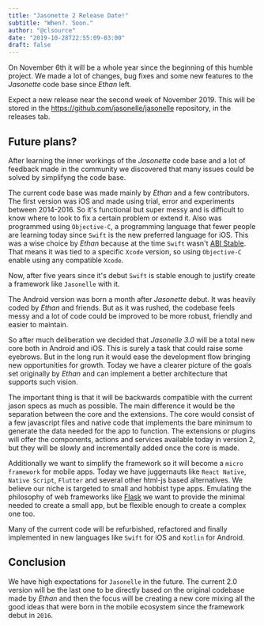 ```yaml
---
title: "Jasonette 2 Release Date!"
subtitle: "When?. Soon."
author: "@clsource"
date: "2019-10-28T22:55:09-03:00"
draft: false
---
```


On November 6th it will be a whole year since the beginning
of this humble project. We made a lot of changes, bug fixes
and some new features to the *Jasonette* code base since 
*Ethan* left. 

Expect a new release near the second week of November 2019. This will
be stored in the https://github.com/jasonelle/jasonelle repository, 
in the releases tab.

## Future plans?

After learning the inner workings of the *Jasonette* code base and a
lot of feedback made in the community we discovered that many issues
could be solved by simplifyng the code base.

The current code base was made mainly by *Ethan* and a few contributors.
The first version was iOS and made using trial, error and
experiments between 2014-2016. So it's functional but super messy and is difficult to know
where to look to fix a certain problem or extend it. Also was programmed
using `Objective-C`, a programming language that fewer people are learning
today since `Swift` is the new preferred language for iOS. This was a wise
choice by *Ethan* because at the time `Swift` wasn't [ABI Stable](https://swift.org/blog/abi-stability-and-more/). That means it was tied to a specific
`Xcode` version, so using `Objective-C` enable using any compatible `Xcode`.

Now, after five years since it's debut `Swift` is stable enough to justify
create a framework like `Jasonelle` with it.

The Android version was born a month after *Jasonette* debut. It was heavily
coded by *Ethan* and friends. But as it was rushed, the codebase feels
messy and a lot of code could be improved to be more robust, friendly and
easier to maintain.

So after much deliberation we decided that *Jasonelle 3.0* will be a total
new core both in Android and iOS. This is surely a task that could raise
some eyebrows. But in the long run it would ease the development flow 
bringing new opportunities for growth. Today we have a clearer picture 
of the goals set originally by *Ethan* and can implement a better architecture
that supports such vision.

The important thing is that it will be backwards compatible with the current
jason specs as much as possible. The main difference it would be the 
separation between the core and the extensions. The core would consist
of a few javascript files and native code that implements the bare minimum
to generate the data needed for the app to function. The extensions or plugins
will offer the components, actions and services available today in version 2, but they will be slowly and incrementally added once the core is made.

Additionally we want to simplify the framework so it will become a `micro framework` for mobile apps. Today we have juggernauts like `React Native`, 
`Native Script`, `Flutter` and several other html-js based alternatives.
We believe our niche is targeted to small and hobbist type apps. Emulating the philosophy
of web frameworks like [Flask](https://palletsprojects.com/p/flask/) we 
want to provide the minimal needed to create a small app, but be flexible enough to create a complex one too.

Many of the current code will be refurbished, refactored
and finally implemented in new languages like `Swift` for iOS and `Kotlin`
for Android.

## Conclusion

We have high expectations for `Jasonelle` in the future. The current
2.0 version will be the last one to be directly based on the original
codebase made by *Ethan* and then the focus will be creating a new
core mixing all the good ideas that were born in the mobile ecosystem since the framework debut in `2016`.
